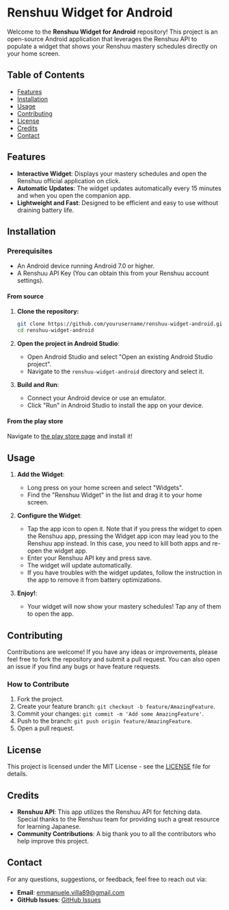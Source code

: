 # Renshuu Widget for Android

Welcome to the **Renshuu Widget for Android** repository! This project is an open-source Android application that leverages the Renshuu API to populate a widget that shows your Renshuu mastery schedules directly on your home screen.

## Table of Contents

- [Features](#features)
- [Installation](#installation)
- [Usage](#usage)
- [Contributing](#contributing)
- [License](#license)
- [Credits](#credits)
- [Contact](#contact)

## Features

- **Interactive Widget**: Displays your mastery schedules and open the Renshuu official application on click.
- **Automatic Updates**: The widget updates automatically every 15 minutes and when you open the companion app.
- **Lightweight and Fast**: Designed to be efficient and easy to use without draining battery life.

## Installation

### Prerequisites

- An Android device running Android 7.0 or higher.
- A Renshuu API Key (You can obtain this from your Renshuu account settings).

#### From source

1. **Clone the repository:**

   ```bash
   git clone https://github.com/yourusername/renshuu-widget-android.git
   cd renshuu-widget-android
   ```

2. **Open the project in Android Studio**:

   - Open Android Studio and select "Open an existing Android Studio project".
   - Navigate to the `renshuu-widget-android` directory and select it.

3. **Build and Run**:

   - Connect your Android device or use an emulator.
   - Click "Run" in Android Studio to install the app on your device.
  
#### From the play store

Navigate to [the play store page](https://play.google.com/store/apps/details?id=com.shadowings.renshuuwidget) and install it!

## Usage

1. **Add the Widget**:
   - Long press on your home screen and select "Widgets".
   - Find the "Renshuu Widget" in the list and drag it to your home screen.

2. **Configure the Widget**:
   - Tap the app icon to open it. Note that if you press the widget to open the Renshuu app, pressing the Widget app icon may lead you to the Renshuu app instead. In this case, you need to kill both apps and re-open the widget app.
   - Enter your Renshuu API key and press save.
   - The widget will update automatically.
   - If you have troubles with the widget updates, follow the instruction in the app to remove it from battery optimizations.

3. **Enjoy!**:
   - Your widget will now show your mastery schedules! Tap any of them to open the app.

## Contributing

Contributions are welcome! If you have any ideas or improvements, please feel free to fork the repository and submit a pull request. You can also open an issue if you find any bugs or have feature requests.

### How to Contribute

1. Fork the project.
2. Create your feature branch: `git checkout -b feature/AmazingFeature`.
3. Commit your changes: `git commit -m 'Add some AmazingFeature'`.
4. Push to the branch: `git push origin feature/AmazingFeature`.
5. Open a pull request.

## License

This project is licensed under the MIT License - see the [LICENSE](LICENSE) file for details.

## Credits

- **Renshuu API**: This app utilizes the Renshuu API for fetching data. Special thanks to the Renshuu team for providing such a great resource for learning Japanese.
- **Community Contributions**: A big thank you to all the contributors who help improve this project.

## Contact

For any questions, suggestions, or feedback, feel free to reach out via:

- **Email**: emmanuele.villa89@gmail.com
- **GitHub Issues**: [GitHub Issues](https://github.com/EmmanueleVilla/renshuu_widget/issues)
